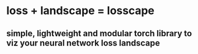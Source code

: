 # loss + landscape = losscape
 
## simple, lightweight and modular torch library to viz your neural network loss landscape
